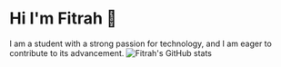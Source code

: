 # Hi I'm Fitrah 👋
I am a student with a strong passion for technology, and I am eager to contribute to its advancement.
![Fitrah's GitHub stats](https://github-readme-stats.vercel.app/api?username=inifitrah&theme=dark&show_icons=true)
